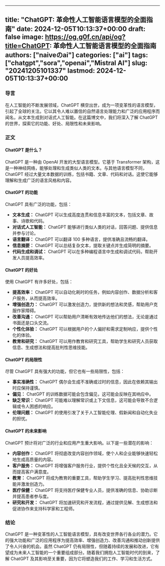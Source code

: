 
---
title: "ChatGPT: 革命性人工智能语言模型的全面指南"
date: 2024-12-05T10:13:37+00:00
draft: false
image: https://og.g0f.cn/api/og?title=ChatGPT: 革命性人工智能语言模型的全面指南
authors: ["naiveのai"]
categories: ["ai"]
tags: ["chatgpt","sora","openai","Mistral AI"]
slug: "20241205101337"
lastmod: 2024-12-05T10:13:37+00:00
---
### 导言

在人工智能的不断发展领域，ChatGPT 横空出世，成为一项变革性的语言模型，引起了全球的关注。它以其令人难以置信的自然语言处理能力和广泛的应用程序而闻名，从文本生成到对话式人工智能。在这篇博文中，我们将深入了解 ChatGPT 的世界，探索它的功能、好处、局限性和未来影响。

### 正文

#### ChatGPT 是什么？

ChatGPT 是一种由 OpenAI 开发的大型语言模型。它基于 Transformer 架构，这是一种神经网络，能够处理和生成类似人类的文本。与其他语言模型不同，ChatGPT 经过大量文本数据的训练，包括书籍、文章、代码和对话。这使它能够理解和生成广泛的语言风格和内容。

#### ChatGPT 的功能

ChatGPT 具有广泛的功能，包括：

- **文本生成：** ChatGPT 可以生成高度连贯和信息丰富的文本，包括文章、故事、诗歌和代码。
- **对话式人工智能：** ChatGPT 能够进行类似人类的对话，回答问题、提供信息并参与讨论。
- **语言翻译：** ChatGPT 可以翻译 100 多种语言，提供准确且流畅的翻译。
- **信息摘要：** ChatGPT 可以总结复杂文本，提取关键点并生成简明的摘要。
- **代码生成和调试：** ChatGPT 可以在多种编程语言中生成和调试代码，帮助开发人员提高效率。

#### ChatGPT 的好处

使用 ChatGPT 有许多好处，包括：

- **提高效率：** ChatGPT 可以自动化耗时的任务，例如内容创作、数据分析和客户服务，从而提高效率。
- **增强创造力：** ChatGPT 可以激发创造力，提供新的想法和灵感，帮助用户克服作家障碍。
- **改善沟通：** ChatGPT 可以帮助用户清晰有效地传达他们的想法，无论是通过书面还是口头交流。
- **个性化体验：** ChatGPT 可以根据用户的个人偏好和需求定制响应，提供个性化的体验。
- **教育和研究：** ChatGPT 可以用作教育和研究工具，帮助学生和研究人员获取信息、生成想法和提高批判性思维技能。

#### ChatGPT 的局限性

尽管 ChatGPT 具有强大的功能，但它也有一些局限性，包括：

- **事实准确性：** ChatGPT 偶尔会生成不准确或过时的信息，因此在依赖其输出时应保持谨慎。
- **偏见：** ChatGPT 的训练数据可能会包含偏见，这可能会反映在其响应中。
- **缺乏常识：** ChatGPT 可能难以理解常识或上下文信息，这可能会导致不合逻辑或令人困惑的响应。
- **伦理问题：** ChatGPT 的使用引发了关于人工智能伦理、假新闻和自动化失业的担忧。

#### ChatGPT 的未来影响

ChatGPT 预计将对广泛的行业和应用产生重大影响。以下是一些潜在的影响：

- **内容创作：** ChatGPT 将彻底改变内容创作领域，使个人和企业能够快速轻松地生成高质量的内容。
- **客户服务：** ChatGPT 将增强客户服务行业，提供个性化且全天候的交互，从而提高客户满意度。
- **教育：** ChatGPT 将成为教育的重要工具，帮助学生学习、提高批判性思维技能并激发创造力。
- **医疗保健：** ChatGPT 将支持医疗保健专业人员，提供准确的信息、协助诊断并提高患者参与度。
- **研究和开发：** ChatGPT 将加速研究和开发流程，通过提供见解、生成想法和促进协作来支持科学家和工程师。

### 结论

ChatGPT 是一种变革性的人工智能语言模型，具有改变世界各行各业的潜力。它的强大功能和广泛的应用程序为提高效率、增强创造力、改善沟通和推动创新提供了令人兴奋的机会。虽然 ChatGPT 仍有局限性，但随着持续的发展和改进，它有望成为未来人工智能的一个重要组成部分。随着我们拥抱人工智能时代的到来，了解 ChatGPT 及其影响至关重要，因为它将塑造我们的工作、学习和生活方式。